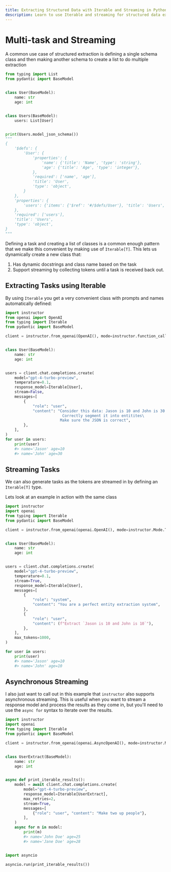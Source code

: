 ```yaml
---
title: Extracting Structured Data with Iterable and Streaming in Python
description: Learn to use Iterable and streaming for structured data extraction with Pydantic and OpenAI in Python.
---
```


# Multi-task and Streaming

A common use case of structured extraction is defining a single schema class and then making another schema to create a list to do multiple extraction

```python
from typing import List
from pydantic import BaseModel


class User(BaseModel):
    name: str
    age: int


class Users(BaseModel):
    users: List[User]


print(Users.model_json_schema())
"""
{
    '$defs': {
        'User': {
            'properties': {
                'name': {'title': 'Name', 'type': 'string'},
                'age': {'title': 'Age', 'type': 'integer'},
            },
            'required': ['name', 'age'],
            'title': 'User',
            'type': 'object',
        }
    },
    'properties': {
        'users': {'items': {'$ref': '#/$defs/User'}, 'title': 'Users', 'type': 'array'}
    },
    'required': ['users'],
    'title': 'Users',
    'type': 'object',
}
"""
```

Defining a task and creating a list of classes is a common enough pattern that we make this convenient by making use of `Iterable[T]`. This lets us dynamically create a new class that:

1. Has dynamic docstrings and class name based on the task
2. Support streaming by collecting tokens until a task is received back out.

## Extracting Tasks using Iterable

By using `Iterable` you get a very convenient class with prompts and names automatically defined:

```python
import instructor
from openai import OpenAI
from typing import Iterable
from pydantic import BaseModel

client = instructor.from_openai(OpenAI(), mode=instructor.function_calls.Mode.JSON)


class User(BaseModel):
    name: str
    age: int


users = client.chat.completions.create(
    model="gpt-4-turbo-preview",
    temperature=0.1,
    response_model=Iterable[User],
    stream=False,
    messages=[
        {
            "role": "user",
            "content": "Consider this data: Jason is 10 and John is 30.\
                         Correctly segment it into entitites\
                        Make sure the JSON is correct",
        },
    ],
)
for user in users:
    print(user)
    #> name='Jason' age=10
    #> name='John' age=30
```

## Streaming Tasks

We can also generate tasks as the tokens are streamed in by defining an `Iterable[T]` type.

Lets look at an example in action with the same class

```python hl_lines="6 26"
import instructor
import openai
from typing import Iterable
from pydantic import BaseModel

client = instructor.from_openai(openai.OpenAI(), mode=instructor.Mode.TOOLS)


class User(BaseModel):
    name: str
    age: int


users = client.chat.completions.create(
    model="gpt-4-turbo-preview",
    temperature=0.1,
    stream=True,
    response_model=Iterable[User],
    messages=[
        {
            "role": "system",
            "content": "You are a perfect entity extraction system",
        },
        {
            "role": "user",
            "content": (f"Extract `Jason is 10 and John is 10`"),
        },
    ],
    max_tokens=1000,
)

for user in users:
    print(user)
    #> name='Jason' age=10
    #> name='John' age=10
```

## Asynchronous Streaming

I also just want to call out in this example that `instructor` also supports asynchronous streaming. This is useful when you want to stream a response model and process the results as they come in, but you'll need to use the `async for` syntax to iterate over the results.

```python
import instructor
import openai
from typing import Iterable
from pydantic import BaseModel

client = instructor.from_openai(openai.AsyncOpenAI(), mode=instructor.Mode.TOOLS)


class UserExtract(BaseModel):
    name: str
    age: int


async def print_iterable_results():
    model = await client.chat.completions.create(
        model="gpt-4-turbo-preview",
        response_model=Iterable[UserExtract],
        max_retries=2,
        stream=True,
        messages=[
            {"role": "user", "content": "Make two up people"},
        ],
    )
    async for m in model:
        print(m)
        #> name='John Doe' age=25
        #> name='Jane Doe' age=28


import asyncio

asyncio.run(print_iterable_results())
```
